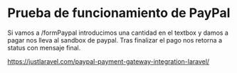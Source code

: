 <h1>Prueba de funcionamiento de PayPal</h1>

Si vamos a /formPaypal introducimos una cantidad en el textbox y damos a pagar nos lleva al sandbox de paypal. Tras finalizar el pago nos retorna a status con mensaje final.

https://justlaravel.com/paypal-payment-gateway-integration-laravel/
